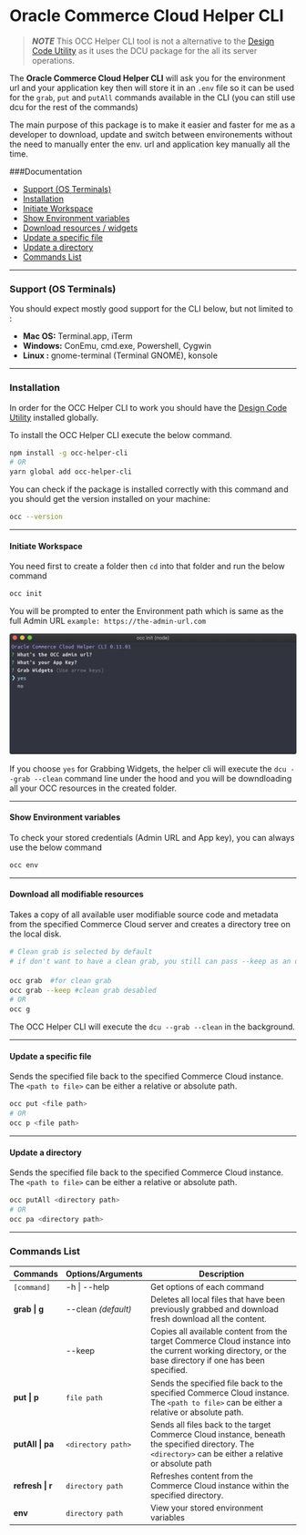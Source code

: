 # Oracle Commerce Cloud Helper CLI

> **_NOTE_**
> This OCC Helper CLI tool is not a alternative to the [Design Code Utility](https://docs.oracle.com/cd/E97801_04/Cloud.19B/ExtendingCC/html/s4705usethedcutograbanduploadsourceco01.html) as it uses the DCU package for the all its server operations.

The **Oracle Commerce Cloud Helper CLI** will ask you for the environment url and your application key then will store it in an `.env` file so it can be used for the `grab`, `put` and `putAll` commands available in the CLI (you can still use dcu for the rest of the commands)

The main purpose of this package is to make it easier and faster for me as a developer to download, update and switch between environements without the need to manually enter the env. url and application key manually all the time.

###Documentation

- [Support (OS Terminals)](#support-os-terminals)
- [Installation](#installation)
- [Initiate Workspace](#initiate-workspace)
- [Show Environment variables](#show-environment-variables)
- [Download resources / widgets](#download-all-modifiable-resources)
- [Update a specific file](#update-a-specific-file)
- [Update a directory](#update-a-directory)
- [Commands List](#commands-list)

---

### Support (OS Terminals)

You should expect mostly good support for the CLI below, but not limited to :

- **Mac OS:** Terminal.app, iTerm
- **Windows:** ConEmu, cmd.exe, Powershell, Cygwin
- **Linux :** gnome-terminal (Terminal GNOME), konsole

---

### Installation

In order for the OCC Helper CLI to work you should have the [Design Code Utility](https://docs.oracle.com/cd/E97801_04/Cloud.19B/ExtendingCC/html/s4705usethedcutograbanduploadsourceco01.html) installed globally.

To install the OCC Helper CLI execute the below command.

```bash
npm install -g occ-helper-cli
# OR
yarn global add occ-helper-cli
```

You can check if the package is installed correctly with this command and you should get the version installed on your machine:

```bash
occ --version
```

---

#### Initiate Workspace

You need first to create a folder then `cd` into that folder and run the below command

```bash
occ init
```

You will be prompted to enter the Environment path which is same as the full Admin URL `example: https://the-admin-url.com`

![alt text](docs/assets/occInit.png)

If you choose `yes` for Grabbing Widgets, the helper cli will execute the `dcu --grab --clean` command line under the hood and you will be downdloading all your OCC resources in the created folder.

---

#### Show Environment variables

To check your stored credentials (Admin URL and App key), you can always use the below command

```bash
occ env
```

---

#### Download all modifiable resources

Takes a copy of all available user modifiable source code and metadata from the specified Commerce Cloud server and creates a directory tree on the local disk.

```bash
# Clean grab is selected by default
# if don't want to have a clean grab, you still can pass --keep as an option

occ grab  #for clean grab
occ grab --keep #clean grab desabled
# OR
occ g
```

The OCC Helper CLI will execute the `dcu --grab --clean` in the background.

---

#### Update a specific file

Sends the specified file back to the specified Commerce Cloud instance. The `<path to file>` can be either a relative or absolute path.

```bash
occ put <file path>
# OR
occ p <file path>
```

---

#### Update a directory

Sends the specified file back to the specified Commerce Cloud instance. The `<path to file>` can be either a relative or absolute path.

```bash
occ putAll <directory path>
# OR
occ pa <directory path>
```

---

###

### Commands List

| Commands         | Options/Arguments   | Description                                                                                                                                               |
| ---------------- | ------------------- | --------------------------------------------------------------------------------------------------------------------------------------------------------- |
| `[command]`      | -h \| --help        | Get options of each command                                                                                                                               |
| **grab \| g**    | --clean _(default)_ | Deletes all local files that have been previously grabbed and download fresh download all the content.                                                    |
|                  | --keep              | Copies all available content from the target Commerce Cloud instance into the current working directory, or the base directory if one has been specified. |
| **put \| p**     | `file path`         | Sends the specified file back to the specified Commerce Cloud instance. The `<path to file>` can be either a relative or absolute path.                   |
| **putAll \| pa** | `<directory path>`  | Sends all files back to the target Commerce Cloud instance, beneath the specified directory. The `<directory>` can be either a relative or absolute path  |
| **refresh \| r** | `directory path`    | Refreshes content from the Commerce Cloud instance within the specified directory.                                                                        |
| **env**          | `directory path`    | View your stored environment variables                                                                                                                    |
